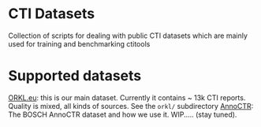 # CTI Datasets
Collection of scripts for dealing with public CTI datasets which are mainly used for training and benchmarking ctitools

# Supported datasets

[ORKL.eu](https://www.orkl.eu): this is our main dataset. Currently it contains ~ 13k CTI reports. Quality is mixed, all kinds of sources. See the `orkl/` subdirectory
[AnnoCTR](https://arxiv.org/html/2404.07765v1): The BOSCH AnnoCTR dataset and how we use it. WIP..... (stay tuned).
